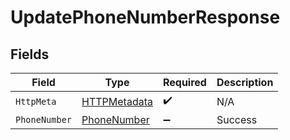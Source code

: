 # UpdatePhoneNumberResponse


## Fields

| Field                                                   | Type                                                    | Required                                                | Description                                             |
| ------------------------------------------------------- | ------------------------------------------------------- | ------------------------------------------------------- | ------------------------------------------------------- |
| `HttpMeta`                                              | [HTTPMetadata](../../Models/Components/HTTPMetadata.md) | :heavy_check_mark:                                      | N/A                                                     |
| `PhoneNumber`                                           | [PhoneNumber](../../Models/Components/PhoneNumber.md)   | :heavy_minus_sign:                                      | Success                                                 |